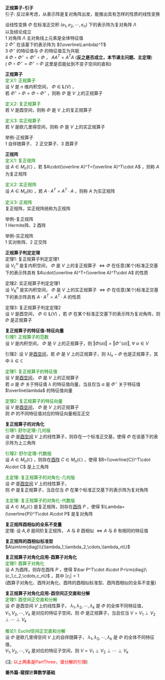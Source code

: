 **正规算子-引子**  
引子: 反过来考虑，从表示阵是复对角阵出发，能推出具有怎样的性质的线性变换  
  
设线性变换 $\Phi$ 在标准正交积 $(e_1,e_2,\cdots,e_n)$ 下的表示阵为复对角阵 $\Lambda$  
以及结论成立  
1 对角阵 $\Lambda$ 主对角线上元素是全体特征值  
2 $\Phi^\star$ 在该基下的表示阵为 $(\overline\Lambda)^T$  
3 $\Phi^\star$ 的特征值与 $\Phi$ 的特征值互为共轭  
4 $\Phi\circ\Phi^\star=\Phi^\star\circ\Phi$ ， $AA^T=A^TA$ (**反之是否成立，本节课主问题、主定理**)  
( $\Phi\circ\Phi^\star=\Phi^\star\circ\Phi$ 这里是否能扯到不变子空间的直和)  
  
**正规算子**  
<font color=green>定义1: 正规算子</font>  
设 $V$ 是 $n$ 维内积空间， $\Phi\in\mathbf{L}(V)$ ，  
若 $\Phi^\star\circ\Phi=\Phi\circ\Phi^\star$ ，则称 $\Phi$ 是 $V$ 上的正规算子  
  
<font color=green>定义2: 复正规算子</font>  
若 $V$ 是酉空间，则称 $\Phi$ 是 $V$ 上的复正规算子  
  
<font color=green>定义3: 实正规算子</font>  
若 $V$ 是欧几里得空间，则称 $\Phi$ 是 $V$ 上的实正规算子  
  
举例-正规算子  
1 自伴随算子、 2 正交算子、3 酉算子  
  
**正规阵**  
<font color=green>定义1: 复正规阵</font>  
设 $A\in M_n(\mathbb C)$ ，若 $A\cdot(\overline A)^T=(\overline A)^T\cdot A$ ，则称 $A$ 为复正规阵  
  
<font color=green>定义2: 实正规阵</font>  
设 $A\in M_n(\mathbb R)$ ，若 $A\cdot A^T=A^T\cdot A$ ，则称 $A$ 为实正规阵  
  
<font color=green>定义3: 正规阵</font>  
复正规阵，实正规阵统称为正规阵  
  
举例-复正规阵  
1 Hermite阵、2 酉阵  
  
举例-实正规阵  
1 实对称阵、2 正交阵  
  
**正规算子判定定理**  
定理1: 复正规算子判定定理1  
设 $V_{\mathbb{C}}^n$ 是复内积空间， $\Phi$ 是 $V$ 上的复正规算子 $\Leftrightarrow\Phi$ 在任意(某个)标准正交基下的表示阵具有 $A\cdot(\overline A)^T=(\overline A)^T\cdot A$ 的性质  
  
定理2: 实正规算子判定定理1  
设 $V_{\mathbb{R}}^n$ 是实内积空间， $\Phi$ 是 $V$ 上的实正规算子 $\Leftrightarrow\Phi$ 在任意(某个)标准正交基下的表示阵具有 $A\cdot A^T=A^T\cdot A$ 的性质  
  
定理3: 复正规算子判定定理2  
设 $V$ 是酉空间， $\Phi\in\mathbf{L}(V)$ ，若 $\Phi$ 在某个标准正交基下的表示阵为复对角阵，则 $\Phi$ 是正规算子  
  
**复正规算子的特征值-特征向量**  
<font color=green>引理1: 正规算子的范数</font>  
设 $V$ 是内积空间， $\Phi$ 是 $V$ 上的正规算子，则 $\Vert\Phi(\alpha)\Vert=\Vert\Phi^\star(\alpha)\Vert,\ \forall\ \alpha\in V$  
  
引理2: 设 $V$ 是<u>酉空间</u>，若 $\Phi$ 是 $V$ 上的正规算子，则 $\lambda I_n-\Phi$ 也是正规算子，其中 $\lambda\in\mathbb{C}$  
  
<font color=green>定理1: 复正规算子的特征值</font>  
设 $V$ 是<u>酉空间</u>， $\Phi$ 是 $V$ 上的正规算子  
若 $\alpha$ 是 $\Phi$ 关于特征值 $\lambda$ 的特征值向量，当且仅当 $\alpha$ 是 $\Phi^\star$ 关于特征值 $\overline\lambda$ 的特征值向量  
  
<font color=green>定理2: 复正规算子的特征向量</font>  
设 $V$ 是<u>酉空间</u>， $\Phi$ 是 $V$ 上的正规算子  
则 $\Phi$ 的不同特征值对应的特征向量相互正交  
  
**复正规算子的对角化**  
<font color=green>引理1: 舒尔定理-几何版</font>  
设 $\Phi$ 是<u>酉空间</u> $V$ 上的线性算子，则存在一个标准正交基，使得 $\Phi$ 在该基下的表示阵为上三角阵  
  
<font color=green>引理2: 舒尔定理-代数版</font>  
设 $A\in M_n(\mathbb{C})$ ，则存在<u>酉阵</u> $C\in M_n(\mathbb{C})$ ，使得 $B=(\overline{C})^T\cdot A\cdot C$ 是上三角阵  
  
<font color=green>主定理: 复正规算子的对角化-几何版</font>  
设 $\Phi$ 是<u>酉空间</u> $V$ 上的线性算子，  
则 $\Phi$ 是复正规算子，当且仅当 $\Phi$ 在某个标准正交基下的表示阵为复对角阵  
  
<font color=green>主定理: 复正规算子的对角化-代数版</font>  
设 $A\in M_n(\mathbb{C})$ 是复正规阵，则存在<u>酉阵</u> $P$ ，使得 $\Lambda=(\overline{P})^T\cdot A\cdot P$ 是复对角阵  
  
**复正规阵酉相似的全系不变量**  
定理: 设 $A,B$ 是同阶复正规阵， $A$ 与 $B$ 酉相似 $\Leftrightarrow A$ 与 $B$ 有相同的特征值  
  
**复正规阵的酉相似标准型**  
 $A\sim\rm{diag}\\{\lambda_1,\lambda_2,\cdots,\lambda_n\\}$  
  
**复正规算子对角化应用-酉算子对角化**  
<font color=green>定理1: 酉算子对角化</font>  
设 $A$ 为酉阵，则存在酉阵 $P$ ，使得 $\bar P^T\cdot A\cdot P=\rm{diag}\{c_1,c_2,\cdots,c_n\}$ ，其中 $|c_i|=1$  
(酉算子对角化、酉阵对角化、酉阵的酉相似标准型、酉阵酉相似的全系不变量)  
  
**复正规算子对角化应用-酉空间正交直和分解**  
<font color=green>定理1: 酉空间正交直和分解</font>  
设 $\Phi$ 是酉空间 $V$ 上的线性算子， $\lambda_1,\lambda_2,\cdots,\lambda_k$ 是 $\Phi$ 的全体不同特征值，  
 $V_1,V_2,\cdots,V_k$ 是对应的特征子空间，则 $\Phi$ 是正规算子，当且仅当 $V=V_1\perp V_2\perp\cdots\perp V_k$  
  
<font color=green>推论1: Euclid空间正交直和分解</font>  
设 $\Phi$ 是欧几里得空间 $V$ 上的自伴随算子， $\lambda_1,\lambda_2,\cdots,\lambda_k$ 是 $\Phi$ 的全体不同特征值，  
 $V_1,V_2,\cdots,V_k$ 是对应的特征子空间，则 $V=V_1\perp V_2\perp\cdots\perp V_k$  
  
(注: <font color=red>以上两条是PartThree，谱分解的引理</font>)  
  
**番外篇-窥探计算数学基础**  
